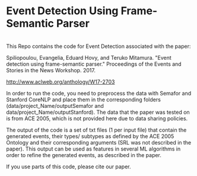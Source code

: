 # Event Detection Using Frame-Semantic Parser

<br> This Repo contains the code for Event Detection associated with the paper: </br>

Spiliopoulou, Evangelia, Eduard Hovy, and Teruko Mitamura. "Event detection using frame-semantic parser." Proceedings of the Events and Stories in the News Workshop. 2017.

http://www.aclweb.org/anthology/W17-2703

In order to run the code, you need to preprocess the data with Semafor and Stanford CoreNLP and place them in the corresponding folders (data/project_Name/outputSemafor and data/project_Name/outputStanford). The data that the paper was tested on is from ACE 2005, which is not provided here due to data sharing policies.

The output of the code is a set of txt files (1 per input file) that contain the generated events, their types/ subtypes as defined by the ACE 2005 Ontology and their corresponding arguments (SRL was not described in the paper). This output can be used as features in several ML algorithms in order to refine the generated events, as described in the paper.

If you use parts of this code, please cite our paper.
